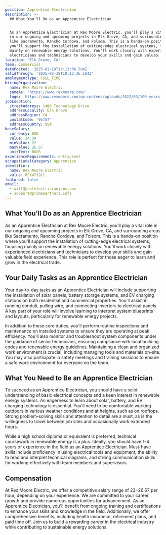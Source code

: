 ```yaml
---
position: Apprentice Electrician
description: >-
  ## What You'll Do as an Apprentice Electrician


  As an Apprentice Electrician at Rex Moore Electric, you'll play a vital role
  in our ongoing and upcoming projects in Elk Grove, CA, and surrounding areas
  like Sacramento, Rancho Cordova, and Folsom. This is a hands-on position where
  you'll support the installation of cutting-edge electrical systems, focusing
  mainly on renewable energy solutions. You'll work closely with experienced
  electricians and technicians to develop your skills and gain valuab...
location: 'Elk Grove, CA'
team: Commercial
datePosted: '2025-01-19T19:13:36.584Z'
validThrough: '2025-02-18T19:13:36.584Z'
employmentType: FULL_TIME
hiringOrganization:
  name: Rex Moore Electric
  sameAs: 'https://www.rexmoore.com/'
  logo: 'https://www.rexmoore.com/wp-content/uploads/2022/03/100-years.png'
jobLocation:
  streetAddress: 1408 Technology Drive
  addressLocality: Elk Grove
  addressRegion: CA
  postalCode: '95757'
  addressCountry: USA
baseSalary:
  currency: USD
  value: 24.34
  minValue: 22
  maxValue: 26.67
  unitText: HOUR
experienceRequirements: entryLevel
occupationalCategory: Apprentice
identifier:
  name: Rex Moore Electric
  value: REXu719il
featured: false
email:
  - will@bestelectricianjobs.com
  - support@primepartners.info
---
```




## What You'll Do as an Apprentice Electrician

As an Apprentice Electrician at Rex Moore Electric, you'll play a vital role in our ongoing and upcoming projects in Elk Grove, CA, and surrounding areas like Sacramento, Rancho Cordova, and Folsom. This is a hands-on position where you'll support the installation of cutting-edge electrical systems, focusing mainly on renewable energy solutions. You'll work closely with experienced electricians and technicians to develop your skills and gain valuable field experience. This role is perfect for those eager to learn and grow in the electrical trade.

## Your Daily Tasks as an Apprentice Electrician

Your day-to-day tasks as an Apprentice Electrician will include supporting the installation of solar panels, battery storage systems, and EV charging stations on both residential and commercial properties. You'll assist in running conduit, pulling wire, and connecting inverters to electrical panels. A key part of your role will involve learning to interpret system blueprints and layouts, particularly for renewable energy projects.

In addition to these core duties, you'll perform routine inspections and maintenance on installed systems to ensure they are operating at peak efficiency. You'll also monitor and troubleshoot system components under the guidance of senior technicians, ensuring compliance with local building codes and renewable energy guidelines. Maintaining a clean and organized work environment is crucial, including managing tools and materials on-site. You may also participate in safety meetings and training sessions to ensure a safe work environment for everyone on the team.

## What You Need to Be an Apprentice Electrician

To succeed as an Apprentice Electrician, you should have a solid understanding of basic electrical concepts and a keen interest in renewable energy systems. An eagerness to learn about solar, battery, and EV charging technology is essential. You'll need to be comfortable working outdoors in various weather conditions and at heights, such as on rooftops. Strong problem-solving skills and attention to detail are a must, as is the willingness to travel between job sites and occasionally work extended hours.

While a high school diploma or equivalent is preferred, technical coursework in renewable energy is a plus. Ideally, you should have 1-4 years of experience in the field as an Apprentice Electrician. Must-have skills include proficiency in using electrical tools and equipment, the ability to read and interpret technical diagrams, and strong communication skills for working effectively with team members and supervisors.

## Compensation

At Rex Moore Electric, we offer a competitive salary range of $22-$26.67 per hour, depending on your experience. We are committed to your career growth and provide numerous opportunities for advancement. As an Apprentice Electrician, you'll benefit from ongoing training and certifications to enhance your skills and knowledge in the field. Additionally, we offer comprehensive benefits, including health insurance, retirement plans, and paid time off. Join us to build a rewarding career in the electrical industry while contributing to sustainable energy solutions.